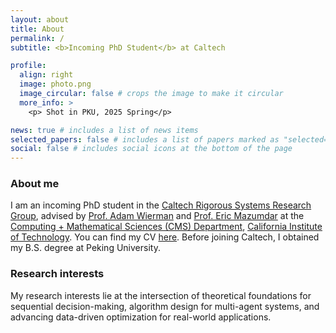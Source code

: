 ```yaml
---
layout: about
title: About
permalink: /
subtitle: <b>Incoming PhD Student</b> at Caltech

profile:
  align: right
  image: photo.png
  image_circular: false # crops the image to make it circular
  more_info: >
    <p> Shot in PKU, 2025 Spring</p>

news: true # includes a list of news items
selected_papers: false # includes a list of papers marked as "selected={true}"
social: false # includes social icons at the bottom of the page
---
```


### About me

I am an incoming PhD student in the [Caltech Rigorous Systems Research Group](http://rsrg.cms.caltech.edu), advised by [Prof. Adam Wierman](https://adamwierman.com) and [Prof. Eric Mazumdar](https://users.cms.caltech.edu/~mazumdar/) at the [Computing + Mathematical Sciences (CMS) Department](https://www.cms.caltech.edu), [California Institute of Technology](https://www.caltech.edu). You can find my CV [here](../assets/pdf/Chengrui.pdf). Before joining Caltech, I obtained my B.S. degree at Peking University.

### Research interests

My research interests lie at the intersection of theoretical foundations for sequential decision-making, algorithm design for multi-agent systems, and advancing data-driven optimization for real-world applications.

<!-- Write your biography here. Tell the world about yourself. Link to your favorite [subreddit](http://reddit.com). You can put a picture in, too. The code is already in, just name your picture `prof_pic.jpg` and put it in the `img/` folder.

Put your address / P.O. box / other info right below your picture. You can also disable any of these elements by editing `profile` property of the YAML header of your `_pages/about.md`. Edit `_bibliography/papers.bib` and Jekyll will render your [publications page](/al-folio/publications/) automatically.

Link to your social media connections, too. This theme is set up to use [Font Awesome icons](https://fontawesome.com/) and [Academicons](https://jpswalsh.github.io/academicons/), like the ones below. Add your Facebook, Twitter, LinkedIn, Google Scholar, or just disable all of them. -->
